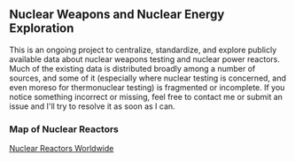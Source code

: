 ## Nuclear Weapons and Nuclear Energy Exploration

This is an ongoing project to centralize, standardize, and explore publicly available data about nuclear weapons testing and nuclear power reactors. Much of the existing data is distributed broadly among a number of sources, and some of it (especially where nuclear testing is concerned, and even moreso for thermonuclear testing) is fragmented or incomplete. If you notice something incorrect or missing, feel free to contact me or submit an issue and I'll try to resolve it as soon as I can.

### Map of Nuclear Reactors
<a href = "maps/reactor_map.html"> Nuclear Reactors Worldwide</a>

